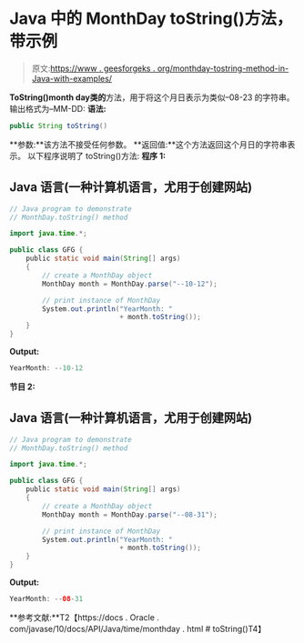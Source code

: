 # Java 中的 MonthDay toString()方法，带示例

> 原文:[https://www . geesforgeks . org/monthday-tostring-method-in-Java-with-examples/](https://www.geeksforgeeks.org/monthday-tostring-method-in-java-with-examples/)

**ToString()**month day**类的**方法，用于将这个月日表示为类似–08-23 的字符串。输出格式为–MM-DD:
**语法:**

```java
public String toString()
```

**参数:**该方法不接受任何参数。
**返回值:**这个方法返回这个月日的字符串表示。
以下程序说明了 toString()方法:
**程序 1:**

## Java 语言(一种计算机语言，尤用于创建网站)

```java
// Java program to demonstrate
// MonthDay.toString() method

import java.time.*;

public class GFG {
    public static void main(String[] args)
    {
        // create a MonthDay object
        MonthDay month = MonthDay.parse("--10-12");

        // print instance of MonthDay
        System.out.println("YearMonth: "
                           + month.toString());
    }
}
```

**Output:** 

```java
YearMonth: --10-12
```

**节目 2:**

## Java 语言(一种计算机语言，尤用于创建网站)

```java
// Java program to demonstrate
// MonthDay.toString() method

import java.time.*;

public class GFG {
    public static void main(String[] args)
    {
        // create a MonthDay object
        MonthDay month = MonthDay.parse("--08-31");

        // print instance of MonthDay
        System.out.println("YearMonth: "
                           + month.toString());
    }
}
```

**Output:** 

```java
YearMonth: --08-31
```

**参考文献:**T2【https://docs . Oracle . com/javase/10/docs/API/Java/time/monthday . html # toString()T4】